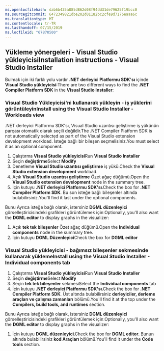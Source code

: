 ```yaml
---
ms.openlocfilehash: dab6b435a885d862d08f94dd31de79625f19bcc0
ms.sourcegitcommit: 6472349821dbe202d01182bc2cfe9d7176eaaa6c
ms.translationtype: MT
ms.contentlocale: tr-TR
ms.lasthandoff: 07/15/2019
ms.locfileid: "67870500"
---
```

## <a name="installation-instructions---visual-studio-installer"></a><span data-ttu-id="33897-101">Yükleme yönergeleri - Visual Studio yükleyicisi</span><span class="sxs-lookup"><span data-stu-id="33897-101">Installation instructions - Visual Studio Installer</span></span>

<span data-ttu-id="33897-102">Bulmak için iki farklı yolu vardır **.NET derleyici Platformu SDK'sı** içinde **Visual Studio yükleyicisi**:</span><span class="sxs-lookup"><span data-stu-id="33897-102">There are two different ways to find the **.NET Compiler Platform SDK** in the **Visual Studio Installer**:</span></span>

### <a name="install-using-the-visual-studio-installer---workloads-view"></a><span data-ttu-id="33897-103">Visual Studio Yükleyicisi'ni kullanarak yükleyin - iş yüklerini görüntüleyin</span><span class="sxs-lookup"><span data-stu-id="33897-103">Install using the Visual Studio Installer - Workloads view</span></span>

<span data-ttu-id="33897-104">.NET derleyici Platformu SDK'sı, Visual Studio uzantısı geliştirme iş yükünün parçası otomatik olarak seçili değildir.</span><span class="sxs-lookup"><span data-stu-id="33897-104">The .NET Compiler Platform SDK is not automatically selected as part of the Visual Studio extension development workload.</span></span> <span data-ttu-id="33897-105">İsteğe bağlı bir bileşen seçmelisiniz.</span><span class="sxs-lookup"><span data-stu-id="33897-105">You must select it as an optional component.</span></span>

1. <span data-ttu-id="33897-106">Çalıştırma **Visual Studio yükleyicisi**</span><span class="sxs-lookup"><span data-stu-id="33897-106">Run **Visual Studio Installer**</span></span> 
1. <span data-ttu-id="33897-107">Seçin **değiştirme**</span><span class="sxs-lookup"><span data-stu-id="33897-107">Select **Modify**</span></span> 
1. <span data-ttu-id="33897-108">Denetleme **Visual Studio uzantısı geliştirme** iş yükü.</span><span class="sxs-lookup"><span data-stu-id="33897-108">Check the **Visual Studio extension development** workload.</span></span>
1. <span data-ttu-id="33897-109">Açık **Visual Studio uzantısı geliştirme** Özet ağaç düğümü.</span><span class="sxs-lookup"><span data-stu-id="33897-109">Open the **Visual Studio extension development** node in the summary tree.</span></span>
1. <span data-ttu-id="33897-110">İçin kutuyu **.NET derleyici Platformu SDK'sı**.</span><span class="sxs-lookup"><span data-stu-id="33897-110">Check the box for **.NET Compiler Platform SDK**.</span></span> <span data-ttu-id="33897-111">Bu son isteğe bağlı bileşenler altında bulabilirsiniz.</span><span class="sxs-lookup"><span data-stu-id="33897-111">You'll find it last under the optional components.</span></span>

<span data-ttu-id="33897-112">Bunu Ayrıca isteğe bağlı olarak, istersiniz **DGML düzenleyici** görselleştiricisindeki grafikleri görüntülemek için:</span><span class="sxs-lookup"><span data-stu-id="33897-112">Optionally, you'll also want the **DGML editor** to display graphs in the visualizer:</span></span>

1. <span data-ttu-id="33897-113">Açık **tek tek bileşenler** Özet ağaç düğümü.</span><span class="sxs-lookup"><span data-stu-id="33897-113">Open the **Individual components** node in the summary tree.</span></span>
1. <span data-ttu-id="33897-114">İçin kutuyu **DGML Düzenleyici**</span><span class="sxs-lookup"><span data-stu-id="33897-114">Check the box for **DGML editor**</span></span>

### <a name="install-using-the-visual-studio-installer---individual-components-tab"></a><span data-ttu-id="33897-115">Visual Studio yükleyicisi - bağımsız bileşenler sekmesinde kullanarak yükleme</span><span class="sxs-lookup"><span data-stu-id="33897-115">Install using the Visual Studio Installer - Individual components tab</span></span>

1. <span data-ttu-id="33897-116">Çalıştırma **Visual Studio yükleyicisi**</span><span class="sxs-lookup"><span data-stu-id="33897-116">Run **Visual Studio Installer**</span></span> 
1. <span data-ttu-id="33897-117">Seçin **değiştirme**</span><span class="sxs-lookup"><span data-stu-id="33897-117">Select **Modify**</span></span> 
1. <span data-ttu-id="33897-118">Seçin **tek tek bileşenler** sekmesi</span><span class="sxs-lookup"><span data-stu-id="33897-118">Select the **Individual components** tab</span></span> 
1. <span data-ttu-id="33897-119">İçin kutuyu **.NET derleyici Platformu SDK'sı**.</span><span class="sxs-lookup"><span data-stu-id="33897-119">Check the box for **.NET Compiler Platform SDK**.</span></span> <span data-ttu-id="33897-120">Üst altında bulabilirsiniz **derleyiciler, derleme araçları ve çalışma zamanları** bölümü.</span><span class="sxs-lookup"><span data-stu-id="33897-120">You'll find it at the top under the **Compilers, build tools, and runtimes** section.</span></span>

<span data-ttu-id="33897-121">Bunu Ayrıca isteğe bağlı olarak, istersiniz **DGML düzenleyici** görselleştiricisindeki grafikleri görüntülemek için:</span><span class="sxs-lookup"><span data-stu-id="33897-121">Optionally, you'll also want the **DGML editor** to display graphs in the visualizer:</span></span>

1. <span data-ttu-id="33897-122">İçin kutuyu **DGML düzenleyici**.</span><span class="sxs-lookup"><span data-stu-id="33897-122">Check the box for **DGML editor**.</span></span> <span data-ttu-id="33897-123">Bunun altında bulabilirsiniz **kod Araçları** bölümü.</span><span class="sxs-lookup"><span data-stu-id="33897-123">You'll find it under the **Code tools** section.</span></span>
